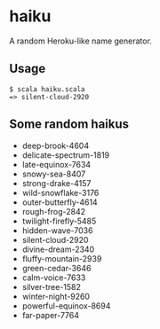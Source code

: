 haiku
=====

A random Heroku-like name generator.

Usage
-----

    $ scala haiku.scala
    => silent-cloud-2920

Some random haikus
------------------

* deep-brook-4604
* delicate-spectrum-1819
* late-equinox-7634
* snowy-sea-8407
* strong-drake-4157
* wild-snowflake-3176
* outer-butterfly-4614
* rough-frog-2842
* twilight-firefly-5485
* hidden-wave-7036
* silent-cloud-2920
* divine-dream-2340
* fluffy-mountain-2939
* green-cedar-3646
* calm-voice-7633
* silver-tree-1582
* winter-night-9260
* powerful-equinox-8694
* far-paper-7764
